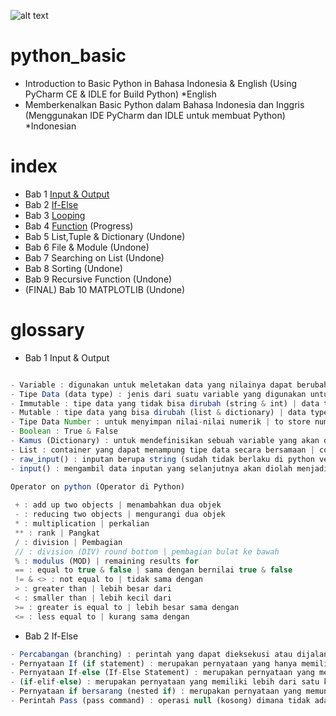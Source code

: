 ![alt text](https://github.com/kataponcoe/python_basic/blob/master/core/screenshoot/logo_project.jpg)

# python_basic
- Introduction to Basic Python in Bahasa Indonesia &amp; English (Using PyCharm CE &amp; IDLE for Build Python) *English
- Memberkenalkan Basic Python dalam Bahasa Indonesia dan Inggris (Menggunakan IDE PyCharm dan IDLE untuk membuat Python) *Indonesian

# index
- Bab 1 [Input & Output](https://github.com/kataponcoe/Python_Bab1)
- Bab 2 [If-Else](https://github.com/kataponcoe/python_bab2_if-else)
- Bab 3 [Looping](https://github.com/kataponcoe/python_bab3_looping)
- Bab 4 [Function](https://github.com/kataponcoe/python_bab4_function) (Progress)
- Bab 5 List,Tuple & Dictionary (Undone)
- Bab 6 File & Module (Undone)
- Bab 7 Searching on List (Undone)
- Bab 8 Sorting (Undone)
- Bab 9 Recursive Function (Undone)
- (FINAL) Bab 10 MATPLOTLIB (Undone) 

# glossary
- Bab 1 Input & Output

```javascript

- Variable : digunakan untuk meletakan data yang nilainya dapat berubah setiap saat | used to map data whose value may change at any time
- Tipe Data (data type) : jenis dari suatu variable yang digunakan untuk membuat algoritma program | the type of a variable used to create the program algorithm
- Immutable : tipe data yang tidak bisa dirubah (string & int) | data types that can not be changed (string & int)
- Mutable : tipe data yang bisa dirubah (list & dictionary) | data types that can be changed (list & dictionary)
- Tipe Data Number : untuk menyimpan nilai-nilai numerik | to store numeric values
- Boolean : True & False
- Kamus (Dictionary) : untuk mendefinisikan sebuah variable yang akan digunakan dalam pemograman | to define a variable to be used in programming
- List : container yang dapat menampung tipe data secara bersamaan | container that can hold data types simultaneously
- raw_input() : inputan berupa string (sudah tidak berlaku di python versi 3 keatas) | input in the form of string (already not valid in python version 3 and above)
- input() : mengambil data inputan yang selanjutnya akan diolah menjadi artimatika | take the input data which will then be processed into arithmetic
```
```javascript
Operator on python (Operator di Python)
    
 + : add up two objects | menambahkan dua objek
 - : reducing two objects | mengurangi dua objek
 * : multiplication | perkalian
 ** : rank | Pangkat
 / : division | Pembagian
 // : division (DIV) round bottom | pembagian bulat ke bawah
 % : modulus (MOD) | remaining results for
 == : equal to true & false | sama dengan bernilai true & false
 != & <> : not equal to | tidak sama dengan
 > : greater than | lebih besar dari
 < : smaller than | lebih kecil dari
 >= : greater is equal to | lebih besar sama dengan
 <= : less equal to | kurang sama dengan
```

- Bab 2 If-Else

```javascript
- Percabangan (branching) : perintah yang dapat dieksekusi atau dijalankan apabila suatu kondisi memenuhi syarat yang telah ditentukan atau bernilai true | commands that can be executed or executed if a condition meets a predetermined condition or is true
- Pernyataan If (if statement) : merupakan pernyataan yang hanya memiliki satu kondisi saja | is a statement that has only one condition
- Pernyataan If-else (If-Else Statement) : merupakan pernyataan yang memiliki dua seleksi | is a statement that has two selections
- (if-elif-else) : merupakan pernyataan yang memiliki lebih dari satu kondisi | is a statement that has more than one condition
- Pernyataan if bersarang (nested if) : merupakan pernyataan yang memungkinkan adanya if di dalam suatu kondisi if, apabila kondisi pertama terpenuhi maka akan melakukan pengecekan kondisi if berikutnya | is a statement that allows if in an if condition, if the first condition is met then it will check the condition if next
- Perintah Pass (pass command) : operasi null (kosong) dimana tidak ada perintah yang akan dijalankan | null operation (empty) where no command will be executed
```
